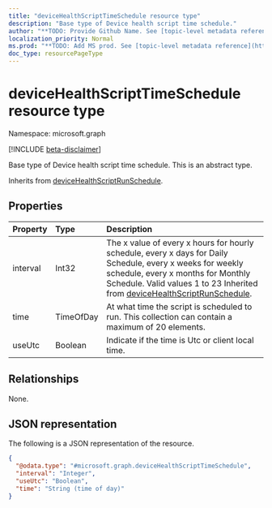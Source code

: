 ```yaml
---
title: "deviceHealthScriptTimeSchedule resource type"
description: "Base type of Device health script time schedule."
author: "**TODO: Provide Github Name. See [topic-level metadata reference](https://msgo.azurewebsites.net/add/document/guidelines/metadata.html#topic-level-metadata)**"
localization_priority: Normal
ms.prod: "**TODO: Add MS prod. See [topic-level metadata reference](https://msgo.azurewebsites.net/add/document/guidelines/metadata.html#topic-level-metadata)**"
doc_type: resourcePageType
---
```


# deviceHealthScriptTimeSchedule resource type

Namespace: microsoft.graph

[!INCLUDE [beta-disclaimer](../../includes/beta-disclaimer.md)]

Base type of Device health script time schedule.
This is an abstract type.


Inherits from [deviceHealthScriptRunSchedule](../resources/devicehealthscriptrunschedule.md).

## Properties
|Property|Type|Description|
|:---|:---|:---|
|interval|Int32|The x value of every x hours for hourly schedule, every x days for Daily Schedule, every x weeks for weekly schedule, every x months for Monthly Schedule. Valid values 1 to 23 Inherited from [deviceHealthScriptRunSchedule](../resources/devicehealthscriptrunschedule.md).|
|time|TimeOfDay|At what time the script is scheduled to run. This collection can contain a maximum of 20 elements.|
|useUtc|Boolean|Indicate if the time is Utc or client local time.|

## Relationships
None.

## JSON representation
The following is a JSON representation of the resource.
<!-- {
  "blockType": "resource",
  "@odata.type": "microsoft.graph.deviceHealthScriptTimeSchedule"
}
-->
``` json
{
  "@odata.type": "#microsoft.graph.deviceHealthScriptTimeSchedule",
  "interval": "Integer",
  "useUtc": "Boolean",
  "time": "String (time of day)"
}
```

